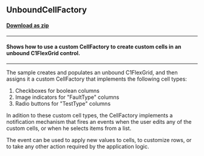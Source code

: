 ## UnboundCellFactory
#### [Download as zip](https://grapecity.github.io/DownGit/#/home?url=https://github.com/GrapeCity/ComponentOne-WPF-Samples/tree/master/NET_4.6.2/C1.WPF.FlexGrid/CS/UnboundCellFactory/UnboundCellFactory)
____
#### Shows how to use a custom CellFactory to create custom cells in an unbound C1FlexGrid control.
____
The sample creates and populates an unbound C1FlexGrid, and then assigns it a 
custom CellFactory that implements the following cell types:

1) Checkboxes for boolean columns
2) Image indicators for "FaultType" columns
3) Radio buttons for "TestType" columns

In adition to these custom cell types, the CellFactory implements a notification 
mechanism that fires an events when the user edits any of the custom cells, or 
when he selects items from a list.

The event can be used to apply new values to cells, to customize rows, or to take 
any other action required by the application logic.

